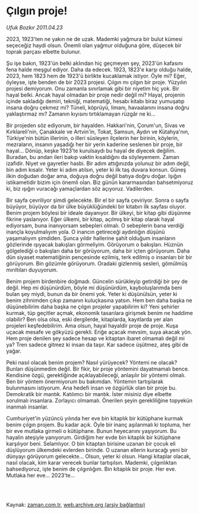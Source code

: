 # Çılgın proje!

*Ufuk Bozkır 2011.04.23*

<td class="columnist-detail">
<p>2023, 1923'ten ne yakın ne de uzak. Mademki yağmura bir bulut kümesi seçeceğiz haydi olsun. Önemli olan yağmur olduğuna göre, düşecek bir toprak parçası elbette bulunur.</p>
<p>
<div id="haberMetinDiv">
<p>Şu işe bakın, 1923'ün belki aklından hiç geçmeyen şey, 2023'ün kafasını fena halde meşgul ediyor. Daha da edecek. 1923, 1823'e karşı olduğu halde, 2023, hem 1823 hem de 1923'ü birlikte kucaklamak istiyor. Öyle mi? Eğer, öyleyse, işte benden de bir 2023 projesi. Çılgın mı çılgın bir proje. Yüzyılın projesi demiyorum. Onu zamanla sınırlamak gibi bir niyetim hiç yok. Bir hayal belki. Ancak hayal olmadan bir proje nedir değil mi? Hayal, projenin içinde sakladığı demiri, tekniği, matematiği, hesabı kitabı biraz yumuşatıp insana doğru çekmez mi? Tüneli, köprüyü, limanı, havaalanını insana doğru yaklaştırmaz mı? Zamanın kıyısını tırtıklamayan rüzgâr ne ki...
<p>Bir projeden söz ediyorum, bir hayalden. Hakkari'nin, Çorum'un, Sivas ve Kırklareli'nin, Çanakkale ve Artvin'in, Tokat, Samsun, Aydın ve Kütahya'nın, Türkiye'nin bütün illerinin, o illeri süsleyen ilçelerin her birinin, köylerin, mezraların, insanın yaşadığı her bir yerin kaderine seslenen bir proje, bir hayal... Dönüp, keşke 1923'te kurulsaydı bu hayal de diyecek değilim. Buradan, bu andan ileri bakıp vaktin kısaldığını da söyleyemem. Zaman izafidir. Niyet ve gayretler hasbi. Bir adım attığınızda yolunuz bir adım değil, bin adım kısalır. Yeter ki adım atılsın, yeter ki ilk taş duvara konsun. Güneş ilkin doğudan doğar ama, doğuya doğru değil batıya doğru doğar. Işığın istikametidir bizim için önemli olan. Biz günün kararmasından bahsetmiyoruz ki, biz ışığın vuracağı yamaçlardan söz açıyoruz. Vadilerden.
<p>Bir sayfa çevriliyor şimdi gelecekte. Bir el bir sayfa çeviriyor. Sonra o sayfa büyüyor, büyüyor da bir ülke büyüklüğündeki bir kitabın ilk sayfası oluyor. Benim projem böylesi bir ideale dayanıyor. Bir ülkeyi, bir kitap gibi düşünme fikrine yaslanıyor. Eğer ülkemi, bir kitap, açılmış bir kitap olarak hayal ediyorsam, buna inanıyorsam sebepleri olmalı. O sebeplerin bana verdiği inançla koyulmalıyım yola. O inancın getireceği aydınlığın düşünü yaşamalıyım şimdiden. Şunca yıldır hallerine şahit olduğum insanların gözlerinde ışıyacak bakışları görmeliyim. Görüyorum o bakışları. Hüznün gölgelediği o bakışları daha bir görüyorum, daha bir içten görüyorum. Daha dün siyaset matematiğinin pençesinde ezilmiş, terk edilmiş o insanları bir bir görüyorum. Bin gözümle görüyorum. Oradaki gizlenmiş sesleri, gömülmüş mırıltıları duyuyorum.
<p>Benim projem birdenbire doğmadı. Güncelin sürükleyip getirdiği bir şey de değil. Hep mi düşünürdüm, böyle mi düşünürdüm, kayboluşlarımda beni bulan şey miydi, bunun da bir önemi yok. Yeter ki düşünülsün, yeter ki benim zihnimden çıkıp zamanın kuluçkasına yatsın. Hem ben daha başka ne düşünebilirim daha başka ne çılgın projeler yapabilirim ki? Yeni şehirler kurmak, tüp geçitler açmak, ekonomik tasarılara girişmek benim ne haddime olabilir? Ben olsa olsa, eski dergilerde, kitaplarda, kayıtlarda yer alan projeleri keşfedebilirim. Ama olsun, hayal hayaldir proje de proje. Kuşa uçacak mesafe ve gökyüzü gerekli. Eriğe açacak mevsim, suya akacak yön. Hem proje denilen şey sadece hesap ve kitaptan ibaret olmamalı değil mi ya? Tren sadece gitmez ki insan da taşır. Kar sadece üşütmez, ateş gibi de yağar.
<p>Peki nasıl olacak benim projem? Nasıl yürüyecek? Yöntemi ne olacak? Bunları düşünmedim değil. Bir fikir, bir proje yöntemini dayatmamalı bence. Kendisine özgü, gerektiğinde açıklayabileceği, anlaşılır bir yöntemi olmalı. Ben bir yöntem önermiyorum bu bakımdan. Yöntemin tartışılarak bulunmasını istiyorum. Ana hedefi insan ve özgürlük olan bir proje bu. Demokratik bir mantık. Katılımcı bir mantık. İster misiniz diye elbette sorulmalı insanlara. Zorlayıcı olmamalı. Önerilen şeyin gerekliliğine topyekün inanmalı insanlar.
<p>Cumhuriyet'in yüzüncü yılında her eve bin kitaplık bir kütüphane kurmak benim çılgın projem. Bu kadar açık. Öyle bir inanç aşılanmalı ki topluma, her bir eve mutlaka girmeli o kütüphane. Bunun heyecanını yaşıyorum. Bu hayalin ateşiyle yanıyorum. Girdiğim her evde bin kitaplık bir kütüphane karşılıyor beni. Selamlıyor. O bin kitaptan birisine uzanan bir çocuk eli düşlüyorum ülkemdeki evlerden birinde. O uzanan ellerin kuracağı yeni bir dünyayı görüyorum gelecekte... Olsun, yeter ki olsun. Hangi kitaplar olacak, nasıl olacak, kim karar verecek bunlar tartışılsın. Mademki, çılgınlıktan bahsediyoruz, işte benim de çılgınlığım. Bin kitaplık bir proje. Her eve. Mutlaka her eve... 2023'te... </p></p></p></p></p></p></div>
</p>


<p><br>
		 </br></p></td>

Kaynak: [zaman.com.tr](http://zaman.com.tr/yazar.do?yazino=1124894), [web.archive.org (arşiv bağlantısı)](http://web.archive.org/web/20110530230238/http://www.zaman.com.tr:80/yazar.do?yazino=1124894)
